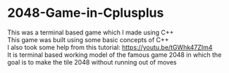 # 2048-Game-in-Cplusplus<br>
This was a terminal based game which I made using C++<br>
This game was built using some basic concepts of C++<br>
I also took some help from this tutorial: https://youtu.be/tGWhk47ZIm4<br>
It is terminal based working model of the famous game 2048 in which the goal is to make the tile 2048 without running out of moves
